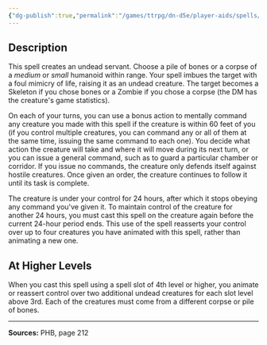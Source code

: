 ```yaml
---
{"dg-publish":true,"permalink":"/games/ttrpg/dn-d5e/player-aids/spells/level-3/animate-dead/","tags":["TTRPG/DND/5e","verbal","somatic","material","Spell"],"noteIcon":""}
---
```



## Description
This spell creates an undead servant.
Choose a pile of bones or a corpse of a *medium* or *small* humanoid within range.
Your spell imbues the target with a foul mimicry of life, raising it as an undead creature.
The target becomes a Skeleton if you chose bones or a Zombie if you chose a corpse (the DM has the creature's game statistics).

On each of your turns, you can use a bonus action to mentally command any creature you made with this spell if the creature is within 60 feet of you (if you control multiple creatures, you can command any or all of them at the same time, issuing the same command to each one).
You decide what action the creature will take and where it will move during its next turn, or you can issue a general command, such as to guard a particular chamber or corridor.
If you issue no commands, the creature only defends itself against hostile creatures.
Once given an order, the creature continues to follow it until its task is complete.

The creature is under your control for 24 hours, after which it stops obeying any command you've given it.
To maintain control of the creature for another 24 hours, you must cast this spell on the creature again before the current 24-hour period ends.
This use of the spell reasserts your control over up to four creatures you have animated with this spell, rather than animating a new one.

## At Higher Levels
When you cast this spell using a spell slot of 4th level or higher, you animate or reassert control over two additional undead creatures for each slot level above 3rd.
Each of the creatures must come from a different corpse or pile of bones.

---

**Sources:** PHB, page 212
